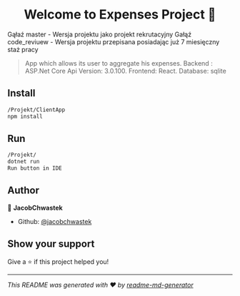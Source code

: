 <h1 align="center">Welcome to Expenses Project 👋</h1>
<p>
  Gąłaź master - Wersja projektu jako projekt rekrutacyjny
  Gałąź code_reviuew - Wersja projektu przepisana posiadając już 7 miesięczny staż pracy 
</p>

> App which allows its user to aggregate his expenses. Backend : ASP.Net Core Api Version: 3.0.100. Frontend: React. Database: sqlite

## Install

```sh
/Projekt/ClientApp
npm install


```
## Run 
```sh
/Projekt/
dotnet run 
Run button in IDE
````
## Author

👤 **JacobChwastek**

* Github: [@jacobchwastek](https://github.com/jacobchwastek)

## Show your support

Give a ⭐️ if this project helped you!

***
_This README was generated with ❤️ by [readme-md-generator](https://github.com/kefranabg/readme-md-generator)_

